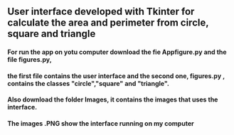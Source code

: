## User interface developed with Tkinter for calculate the area and perimeter from circle, square and triangle

#### For run the app on yotu computer download the fie Appfigure.py and the file figures.py,
#### the first file contains the user interface and the second one, figures.py , contains the classes "circle","square" and "triangle".
#### Also download the folder Images, it contains the images that uses the interface.
#### The images .PNG show the interface running on my computer
